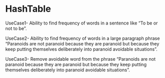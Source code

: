 # HashTable

UseCase1-
Ability to find frequency of words in a sentence like “To be or not to be”.

UseCase2-
Ability to find frequency of words in a large paragraph phrase “Paranoids are not paranoid because they are paranoid but because they keep putting themselves deliberately
into paranoid avoidable situations”.

UseCase3-
Remove avoidable word from the phrase “Paranoids are not paranoid because they are paranoid but because they keep putting themselves deliberately into paranoid avoidable 
situations”.
